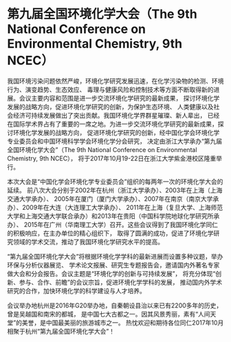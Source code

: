 # 第九届全国环境化学大会（The 9th National Conference on Environmental Chemistry, 9th NCEC）

我国环境污染问题依然严峻，环境化学研究发展迅速，在化学污染物的检测、环境行为、演变趋势、生态效应、
毒理与健康风险和控制技术等方面不断取得新的进展。会议主要内容和范围是进一步交流环境化学研究的最新成果，
探讨环境化学发展的战略方向，促进环境化学研究的创新，为保护生态环境、
人类健康以及社会经济可持续发展做出了突出贡献。我国环境化学界群星璀璨、新人辈出，
已经在国际学术界占有了重要的一席之地。为进一步交流环境化学研究的最新成果，探讨环境化学发展的战略方向，
促进环境化学研究的创新，经中国化学会环境化学专业委员会和中国环境科学学会环境化学分会研究，
决定由浙江大学承办“第九届全国环境化学大会”（The 9th National Conference on Environmental Chemistry, 9th NCEC），
将于2017年10月19-22日在浙江大学紫金港校区隆重举行。

本次大会是“中国化学会环境化学专业委员会”组织的每两年一次的环境化学大会的延续。
前八次大会分别于2002年在杭州（浙江大学承办）、2003年在上海（上海交通大学承办）、
2005年在厦门（厦门大学承办）、2007年在南京（南京大学承办）、2009年在大连（大连理工大学承办）、
2011年在上海（复旦大学、上海师范大学和上海交通大学联合承办）和2013年在贵阳（中国科学院地球化学研究所承办）、
2015年在广州（华南理工大学）召开。这些会议得到了我国环境化学同仁的积极响应，在主办单位的精心组织下，
取得了圆满的成功，促进了环境化学研究领域的学术交流，推动了我国环境化学研究水平的提高。

“第九届全国环境化学大会”将根据环境化学学科的最新进展而设置多种议题，举办环保与分析仪器展览、
学术论文报展、研究生专题报告会，邀请国内外著名专家做大会和分会报告。会议主题是“环境化学的创新与可持续发展”，
将充分体现“创新、参与、合作、前瞻”的会议宗旨，促进环境化学学科的发展，
推动国内外学术研究的合作，加快环境化学的科学建设与人才培养。

会议举办地杭州是2016年G20举办地，自秦朝设县治以来已有2200多年的历史，曾是吴越国和南宋的都城，
是中国七大古都之一。因其风景秀丽，素有“人间天堂”的美誉，是中国最美丽的旅游城市之一。
热忱欢迎和期待各位同仁2017年10月相聚于杭州“第九届全国环境化学大会”！
